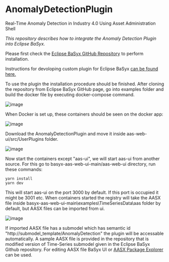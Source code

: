 # AnomalyDetectionPlugin
Real-Time Anomaly Detection in Industry 4.0 Using Asset Administration Shell

*This repository describes how to integrate the Anomaly Detection Plugin into Eclipse BaSyx.*

Please first check the [Eclipse BaSyx GitHub Repository](https://github.com/eclipse-basyx/basyx-aas-web-ui) to perform installation.

Instructions for devoloping custom plugin for Eclipse BaSyx [can be found here.](https://wiki.basyx.org/en/latest/content/user_documentation/basyx_components/web_ui/features/plugin_mechanism.html)

To use the plugin the installation procedure should be finished. After cloning the repository from Eclipse BaSyx GitHub page, go into examples folder and build the docker file by executing docker-compose command.

![image](https://github.com/user-attachments/assets/37d0ddbb-0857-4b2e-b9a8-4af41f89ffc0)

When Docker is set up, these containers should be seen on the docker app:

![image](https://github.com/user-attachments/assets/eba3f90e-7646-42c5-ba2d-20326ffe59bd)

Download the AnomalyDetectionPlugin and move it inside aas-web-ui/src/UserPlugins folder.

![image](https://github.com/user-attachments/assets/5fb177e6-7123-4ff5-b15b-3a9cf05dd645)


Now start the containers except "aas-ui", we will start aas-ui from another source. For this go to basyx-aas-web-ui-main/aas-web-ui directory, run these commands:
```
yarn install
yarn dev
```

This will start aas-ui on the port 3000 by default. If this port is occupied it might be 3001 etc. When containers started the registry will take the AASX file inside basyx-aas-web-ui-main\examples\TimeSeriesData\aas folder by default, but AASX files can be imported from ui.

![image](https://github.com/user-attachments/assets/041a05e7-0cad-4bfa-896e-52272be387ae)

If imported AASX file has a submodel which has semantic id "http://submodel_template/AnomalyDetection" the plugin will be accessable automatically. A sample AASX file is provided in the repository that is modified version of Time-Series submodel given in the Eclipse BaSyx Github repository. For editing AASX file BaSyx UI or [AASX Package Explorer](https://github.com/eclipse-aaspe/package-explorer) can be used.


